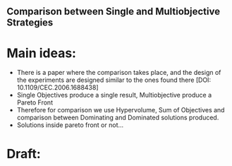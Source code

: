 Comparison between Single and Multiobjective Strategies
----

# Main ideas:

- There is a paper where the comparison takes place, and the design of the experiments are designed similar to the ones found there [DOI: 10.1109/CEC.2006.1688438]
- Single Objectives produce a single result, Multiobjective produce a Pareto Front
- Therefore for comparison we use Hypervolume, Sum of Objectives and comparison between Dominating and Dominated solutions produced.
- Solutions inside pareto front or not...

# Draft:


